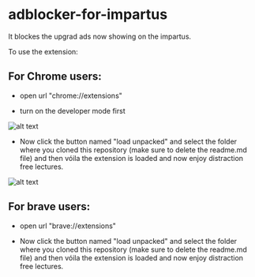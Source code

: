 # adblocker-for-impartus

It blockes the upgrad ads now showing on the impartus.

To use the extension: 

## For Chrome users:

* open url "chrome://extensions"

* turn on the developer mode first

![alt text](https://cdnblog.webkul.com/blog/wp-content/uploads/2019/07/15065714/3-2.png)

* Now click the button named "load unpacked" and select the folder where you cloned this repository (make sure to delete the readme.md file) and then vóila the extension is loaded and now enjoy distraction free lectures.

![alt text](https://cdnblog.webkul.com/blog/wp-content/uploads/2019/07/15065849/4-3.png)

## For brave users:

* open url "brave://extensions"

* Now click the button named "load unpacked" and select the folder where you cloned this repository (make sure to delete the readme.md file) and then vóila the extension is loaded and now enjoy distraction free lectures.
